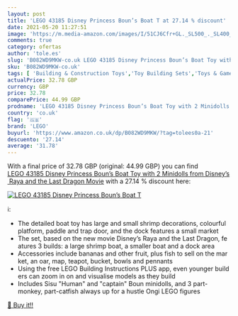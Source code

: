 ```yaml
---
layout: post
title: 'LEGO 43185 Disney Princess Boun’s Boat T at 27.14 % discount'
date: 2021-05-20 11:27:51
image: 'https://m.media-amazon.com/images/I/51CJ6Cfr+GL._SL500_._SL400_.jpg'
comments: true
category: ofertas
author: 'tole.es'
slug: 'B082WD9MKW-co.uk LEGO 43185 Disney Princess Boun’s Boat Toy with 2...'
sku: 'B082WD9MKW-co.uk'
tags: [ 'Building & Construction Toys','Toy Building Sets','Toys & Games','Toys Store','lego', ]
actualPrice: 32.78 GBP
currency: GBP
price: 32.78
comparePrice: 44.99 GBP
prodname: 'LEGO 43185 Disney Princess Boun’s Boat Toy with 2 Minidolls from Disney’s Raya and the Last Dragon Movie'
country: 'co.uk'
flag: '🇬🇧'
brand: 'LEGO'
buyurl: 'https://www.amazon.co.uk/dp/B082WD9MKW/?tag=tolees0a-21'
descuento: '27.14'
average: '31.78'
---
```


With a final price of 32.78 GBP (original: 44.99 GBP) you can find [LEGO 43185 Disney Princess Boun’s Boat Toy with 2 Minidolls from Disney’s Raya and the Last Dragon Movie](https://www.amazon.co.uk/dp/B082WD9MKW/?tag=tolees0a-21) with a  27.14 % discount here:

[![LEGO 43185 Disney Princess Boun’s Boat T](https://m.media-amazon.com/images/I/51CJ6Cfr+GL._SL500_._SL400_.jpg)](https://www.amazon.co.uk/dp/B082WD9MKW/?tag=tolees0a-21)

ℹ️:

- The detailed boat toy has large and small shrimp decorations, colourful platform, paddle and trap door, and the dock features a small market
- The set, based on the new movie Disney’s Raya and the Last Dragon, features 3 builds: a large shrimp boat, a smaller boat and a dock area
- Accessories include bananas and other fruit, plus fish to sell on the market, an oar, map, teapot, bucket, bowls and pennants
- Using the free LEGO Building Instructions PLUS app, even younger builders can zoom in on and visualise models as they build
- Includes Sisu "Human" and "captain" Boun minidolls, and 3 part-monkey, part-catfish always up for a hustle Ongi LEGO figures

[🛒 Buy it!!](https://www.amazon.co.uk/dp/B082WD9MKW/?tag=tolees0a-21)
